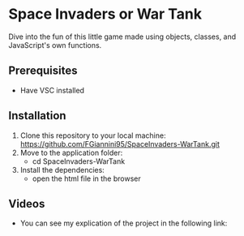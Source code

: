 # Space Invaders or War Tank
Dive into the fun of this little game made using objects, classes, and JavaScript's own functions. 
## Prerequisites
- Have VSC installed
## Installation
1. Clone this repository to your local machine:
https://github.com/FGiannini95/SpaceInvaders-WarTank.git
2. Move to the application folder:
   - cd SpaceInvaders-WarTank
3. Install the dependencies:
   - open the html file in the browser
## Videos
- You can see my explication of the project in the following link: 
